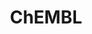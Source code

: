 ---
bigquery: https://console.cloud.google.com/bigquery?p=patents-public-data&d=ebi_chembl&page=dataset
citation: '"The ChEMBL database in 2017." Anna Gaulton, Anne Hersey, Michał Nowotka,
  A Patrícia Bento, Jon Chambers, David Mendez, Prudence Mutowo, Francis Atkinson,
  Louisa J Bellis, Elena Cibrián-Uhalte, Mark Davies, Nathan Dedman, Anneli Karlsson,
  María Paula Magariños, John P Overington, George Papadatos, Ines Smit, Andrew R
  Leach Nucleic acids Research (2017) 45 (Database Issue), D945-D954'
contributors: European Bioinformatics Institute
cost: None
description: ChEMBL Data is a manually curated database of small molecules used in
  drug discovery, including information about existing patented drugs.
documentation: 'schema: https://www.ebi.ac.uk/chembl/db_schema


  '
last_edit: Mon, 04 Apr 2022 19:07:30 GMT
location: https://console.cloud.google.com/marketplace/product/google_patents_public_datasets/chembl
maintained_by: EMBL-EBI, an outstation of European Molecular Biology Laboratory
related_publications: '

  ChEMBL: towards direct deposition of bioassay data.


  Mendez D, Gaulton A, Bento AP, Chambers J, De Veij M, Félix E, Magariños MP, Mosquera
  JF, Mutowo P, Nowotka M, Gordillo-Marañón M, Hunter F, Junco L, Mugumbate G, Rodriguez-Lopez
  M, Atkinson F, Bosc N, Radoux CJ, Segura-Cabrera A, Hersey A, Leach AR.


  — Nucleic Acids Res. 2019; 47(D1):D930-D940. doi: 10.1093/nar/gky1075

  '
schema_fields: '[''mechanism_comment'', ''aspect'', ''bei'', ''parameter_value'',
  ''level2'', ''ddd_id'', ''assay_tax_id'', ''approval_date'', ''normal_range_max'',
  ''full_mwt'', ''who_name'', ''organism'', ''molsyn_id'', ''variant_id'', ''downgraded'',
  ''orig_description'', ''qudt_units'', ''mol_frac_id'', ''doi'', ''name'', ''stat'',
  ''hbd_lipinski'', ''isoform'', ''cell_id'', ''mc_target_accession'', ''alert_name'',
  ''tid'', ''ref_url'', ''le'', ''trade_name'', ''protein_class_id'', ''compound_name'',
  ''l8'', ''synonyms'', ''cell_source_organism'', ''site_id'', ''assay_param_id'',
  ''acd_logp'', ''title'', ''smarts'', ''standard_upper_value'', ''drug_product_flag'',
  ''tid_fixed'', ''drug_record_id'', ''route'', ''mw_freebase'', ''first_page'', ''end_position'',
  ''ass_cls_map_id'', ''year'', ''result_flag'', ''substrate_record_id'', ''num_lipinski_ro5_violations'',
  ''db_source'', ''dosage_form'', ''stem_class'', ''max_phase'', ''enzyme_tid'', ''withdrawn_year'',
  ''smid'', ''indication_class'', ''oc_id'', ''definition'', ''assay_tissue'', ''standard_flag'',
  ''job_id'', ''pathway_id'', ''class_type'', ''cellosaurus_id'', ''acd_logd'', ''heavy_atoms'',
  ''level2_description'', ''species_group_flag'', ''upper_value'', ''activity_id'',
  ''type'', ''sequence_md5sum'', ''usan_stem_definition'', ''activity_count'', ''mecref_id'',
  ''met_comment'', ''aidx'', ''cx_logp'', ''sitecomp_id'', ''published_type'', ''level5'',
  ''molecular_mechanism'', ''last_active'', ''class_level'', ''lle'', ''pathway_key'',
  ''drug_substance_flag'', ''mol_irac_id'', ''activity_comment'', ''parent_go_id'',
  ''text_value'', ''assay_subcellular_fraction'', ''mc_target_type'', ''rtb'', ''drugind_id'',
  ''ref_type'', ''cx_logd'', ''relationship'', ''curated_by'', ''psa'', ''metref_id'',
  ''major_class'', ''stem'', ''l6'', ''bao_format'', ''cpd_str_alert_id'', ''active_ingredient'',
  ''alert_id'', ''ddd_comment'', ''updated_on'', ''ad_type'', ''src_assay_id'', ''relation'',
  ''data_validity_comment'', ''pref_name'', ''mol_hrac_id'', ''product_id'', ''hba'',
  ''abstract'', ''caloha_id'', ''src_compound_id'', ''compsyn_id'', ''alogp'', ''withdrawn_reason'',
  ''tax_id'', ''delist_flag'', ''description'', ''first_approval'', ''usan_year'',
  ''submission_date'', ''source'', ''pubmed_id'', ''relationship_desc'', ''first_in_class'',
  ''warning_country'', ''country'', ''compd_id'', ''log_id'', ''hrac_class_id'', ''withdrawn_flag'',
  ''frac_code'', ''usan_substem'', ''predbind_id'', ''uo_units'', ''rgid'', ''co_stem_id'',
  ''standard_type'', ''assay_source'', ''cell_source_tissue'', ''sei'', ''targrel_id'',
  ''mutation'', ''full_molformula'', ''level4'', ''compound_key'', ''prodrug'', ''acd_most_apka'',
  ''published_relation'', ''level3'', ''qed_weighted'', ''metabolite_record_id'',
  ''irac_class_id'', ''nda_type'', ''mc_target_name'', ''met_conversion'', ''confidence'',
  ''black_box_warning'', ''mc_tax_id'', ''issue'', ''start_position'', ''molregno'',
  ''active_molregno'', ''parent_id'', ''prediction_method'', ''warnref_id'', ''previous_company'',
  ''assay_id'', ''doc_id'', ''cidx'', ''direct_interaction'', ''protein_class_desc'',
  ''structure_type'', ''l4'', ''met_id'', ''mol_atc_id'', ''num_ro5_violations'',
  ''who_extra'', ''level4_description'', ''priority'', ''publication_number'', ''path'',
  ''chirality'', ''src_description'', ''num_alerts'', ''ddd_value'', ''ap_id'', ''natural_product'',
  ''cell_description'', ''value'', ''entity_type'', ''cell_source_tax_id'', ''molecular_species'',
  ''hba_lipinski'', ''disease_efficacy'', ''level1'', ''db_version'', ''oral'', ''creation_date'',
  ''standard_relation'', ''cx_most_apka'', ''canonical_smiles'', ''std_act_id'', ''record_id'',
  ''ref_id'', ''component_type'', ''ddd_admr'', ''as_id'', ''enzyme_name'', ''frac_class_id'',
  ''max_phase_for_ind'', ''mechanism_of_action'', ''protein_class_synonym'', ''mesh_id'',
  ''cell_ontology_id'', ''innovator_company'', ''accession'', ''level1_description'',
  ''domain_id'', ''mw_monoisotopic'', ''hrac_code'', ''acd_most_bpka'', ''warning_type'',
  ''pchembl_value'', ''component_id'', ''target_type'', ''assay_category'', ''withdrawn_class'',
  ''parenteral'', ''subgroup'', ''res_stem_id'', ''assay_type'', ''assay_test_type'',
  ''assay_cell_type'', ''src_id'', ''ingredient'', ''clo_id'', ''warning_description'',
  ''withdrawn_country'', ''target_mapping'', ''l5'', ''usan_stem'', ''company'', ''patent_expire_date'',
  ''therapeutic_flag'', ''irac_code'', ''homologue'', ''l3'', ''biocomp_id'', ''uberon_id'',
  ''aromatic_rings'', ''entity_id'', ''journal'', ''ddd_units'', ''standard_value'',
  ''binding_site_comment'', ''mec_id'', ''parent_type'', ''bto_id'', ''annotation'',
  ''parameter_type'', ''patent_no'', ''updated_by'', ''standard_inchi_key'', ''src_short_name'',
  ''research_stem'', ''standard_units'', ''tissue_id'', ''related_tid'', ''curation_comment'',
  ''confidence_score'', ''chembl_id'', ''bao_id'', ''last_page'', ''go_id'', ''assay_strain'',
  ''status'', ''patent_id'', ''formulation_id'', ''hbd'', ''published_value'', ''tbl'',
  ''availability_type'', ''comp_go_id'', ''parent_molregno'', ''relationship_type'',
  ''cx_most_bpka'', ''mc_organism'', ''usan_stem_id'', ''set_name'', ''polymer_flag'',
  ''ridx'', ''assay_desc'', ''label'', ''cl_lincs_id'', ''comments'', ''efo_term'',
  ''inorganic_flag'', ''target_desc'', ''domain_name'', ''chebi_par_id'', ''warning_year'',
  ''molecule_type'', ''dosed_ingredient'', ''efo_id'', ''strength'', ''topical'',
  ''authors'', ''alert_set_id'', ''version'', ''syn_type'', ''indref_id'', ''ro3_pass'',
  ''normal_range_min'', ''applicant_full_name'', ''component_synonym'', ''l1'', ''volume'',
  ''selectivity_comment'', ''standard_inchi'', ''domain_description'', ''toid'', ''domain_type'',
  ''warning_class'', ''assay_class_id'', ''short_name'', ''prod_pat_id'', ''doc_type'',
  ''targcomp_id'', ''units'', ''warning_id'', ''level3_description'', ''comp_class_id'',
  ''potential_duplicate'', ''patent_use_code'', ''l2'', ''protclasssyn_id'', ''assay_organism'',
  ''molfile'', ''atc_code'', ''site_name'', ''action_type'', ''helm_notation'', ''source_domain_id'',
  ''site_residues'', ''mesh_heading'', ''actsm_id'', ''idx'', ''cell_name'', ''published_units'',
  ''sequence'', ''l7'', ''bao_endpoint'', ''standard_text_value'']'
shortname: chembl
tags:
- biotechnology
- health
- chemical
- bioinformatics
- medical
terms_of_use: CC BY-SA 3.0
title: ChEMBL
uuid: e232a192-965c-4ec9-904c-155b6dfe56c5
---